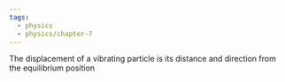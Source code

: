 ```yaml
---
tags:
  - physics
  - physics/chapter-7
---
```


The displacement of a vibrating particle is its distance and direction from the equilibrium position